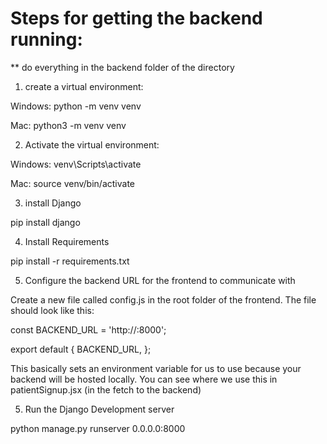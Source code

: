# Steps for getting the backend running:

** do everything in the backend folder of the directory 

1. create a virtual environment: 

Windows: 
python -m venv venv

Mac:
python3 -m venv venv

2. Activate the virtual environment:

Windows:
venv\Scripts\activate

Mac: 
source venv/bin/activate

3. install Django 

pip install django

4. Install Requirements

pip install -r requirements.txt

5. Configure the backend URL for the frontend to communicate with

Create a new file called config.js in the root folder of the frontend. The file should look like this: 

const BACKEND_URL = 'http://<YOUR IP ADDRESS HERE>:8000';  

export default {
    BACKEND_URL,
};

This basically sets an environment variable for us to use because your backend will be hosted locally. You can see where we use this in patientSignup.jsx (in the fetch to the backend) 

5. Run the Django Development server

python manage.py runserver 0.0.0.0:8000

